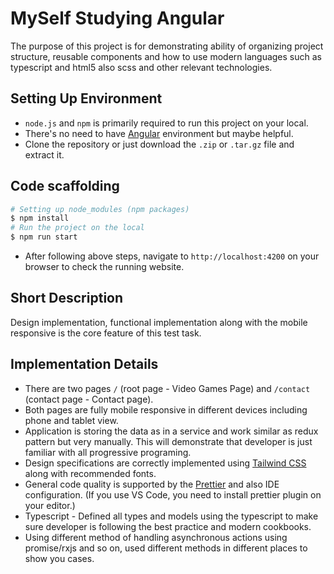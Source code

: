 # MySelf Studying Angular

The purpose of this project is for demonstrating ability of organizing project structure, reusable components and how to use modern languages such as typescript and html5 also scss and other relevant technologies.

## Setting Up Environment

* `node.js` and `npm` is primarily required to run this project on your local.
* There's no need to have [Angular](https://angular.io) environment but maybe helpful.
* Clone the repository or just download the `.zip` or `.tar.gz` file and extract it.

## Code scaffolding

```bash
# Setting up node_modules (npm packages)
$ npm install
# Run the project on the local
$ npm run start
```


* After following above steps, navigate to `http://localhost:4200` on your browser to check the running website.

## Short Description

Design implementation, functional implementation along with the mobile responsive is the core feature of this test task.

## Implementation Details

* There are two pages `/` (root page - Video Games Page) and `/contact` (contact page - Contact page).
* Both pages are fully mobile responsive in different devices including phone and tablet view.
* Application is storing the data as in a service and work similar as redux pattern but very manually. This will demonstrate that developer is just familiar with all progressive programing.
* Design specifications are correctly implemented using [Tailwind CSS](https://tailwindcss.com) along with recommended fonts.
* General code quality is supported by the [Prettier](https://prettier.io) and also IDE configuration. (If you use VS Code, you need to install prettier plugin on your editor.)
* Typescript - Defined all types and models using the typescript to make sure developer is following the best practice and modern cookbooks.
* Using different method of handling asynchronous actions using promise/rxjs and so on, used different methods in different places to show you cases.
